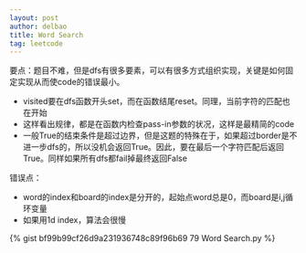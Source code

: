 ```yaml
---
layout: post
author: delbao
title: Word Search
tag: leetcode
---
```


要点：题目不难，但是dfs有很多要素，可以有很多方式组织实现，关键是如何固定实现从而使code的错误最小。
 
- visited要在dfs函数开头set，而在函数结尾reset。同理，当前字符的匹配也在开始
- 这样看出规律，都是在函数内检查pass-in参数的状况，这样是最精简的code
- 一般True的结束条件是超过边界，但是这题的特殊在于，如果超过border是不进一步dfs的，所以没机会返回True。因此，要在最后一个字符匹配后返回True。同样如果所有dfs都fail掉最终返回False
 
错误点：
 
- word的index和board的index是分开的，起始点word总是0，而board是i,j循环变量
- 如果用1d index，算法会很慢

{% gist bf99b99cf26d9a231936748c89f96b69 79 Word Search.py %}
